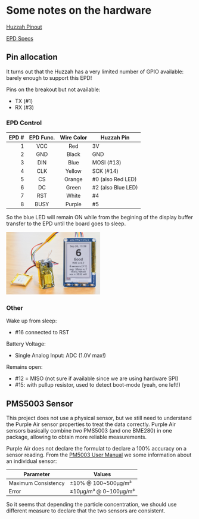 # Some notes on the hardware

[Huzzah Pinout](https://learn.adafruit.com/adafruit-feather-huzzah-esp8266/pinouts)

[EPD Specs](https://www.waveshare.com/product/displays/e-paper/epaper-2/2.7inch-e-paper-hat-b.htm)

## Pin allocation

It turns out that the Huzzah has a very limited number of GPIO available: barely
enough to support this EPD!

Pins on the breakout but not available:
  - TX (#1)
  - RX (#3)

### EPD Control

| EPD # | EPD  Func. | Wire Color | Huzzah Pin         |
|------:|:----------:|:----------:|--------------------|
|     1 |    VCC     |    Red     | 3V                 |
|     2 |    GND     |   Black    | GND                |
|     3 |    DIN     |    Blue    | MOSI (#13)         |
|     4 |    CLK     |   Yellow   | SCK (#14)          |
|     5 |     CS     |   Orange   | #0 (also Red LED)  |
|     6 |     DC     |   Green    | #2 (also Blue LED) |
|     7 |    RST     |   White    | #4                 |
|     8 |    BUSY    |   Purple   | #5                 |

So the blue LED will remain ON while from the begining of the display buffer transfer to the EPD until the board goes to sleep.

<img src="./imgs/aaqim-system-early.jpg" alt="AAQIM System" width="50%">

### Other

Wake up from sleep:
  - #16 connected to RST

Battery Voltage:
  - Single Analog Input: ADC (1.0V max!)

Remains open:
  - #12 = MISO (not sure if available since we are using hardware SPI)
  - #15: with pullup resistor, used to detect boot-mode (yeah, one left!)


## PMS5003 Sensor

This project does not use a physical sensor, but we still need to understand the
Purple Air sensor properties to treat the data correctly. Purple Air sensors
basically combine *two* PMS5003 (and one BME280) in one package, allowing to
obtain more reliable measurements.

Purple Air does not declare the formulat to declare a 100% accuracy on a sensor
reading. From the
[PM5003 User Manual](https://cdn-shop.adafruit.com/product-files/3686/plantower-pms5003-manual_v2-3.pdf)
we some information about an individual sensor:

| Parameter           | Values                |
|---------------------|-----------------------|
| Maximum Consistency | ±10% @ 100~500μg/m³   |
| Error               | ±10μg/m³ @ 0~100μg/m³ |

So it seems that depending the particle concentration, we should use different
measure to declare that the two sensors are consistent.
